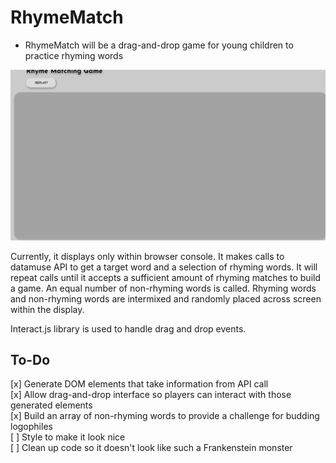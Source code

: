# RhymeMatch
* RhymeMatch will be a drag-and-drop game for young children to practice rhyming words

<img src="https://github.com/jzkarap/RhymeMatch/blob/master/RhymeGame.gif?raw=true">

Currently, it displays only within browser console. It makes calls to datamuse API to get a target word and a selection of rhyming words. It will repeat calls until it accepts a sufficient amount of rhyming matches to build a game. An equal number of non-rhyming words is called. Rhyming words and non-rhyming words are intermixed and randomly placed across screen within the display.

Interact.js library is used to handle drag and drop events.

<h2>To-Do</h2>
[x] Generate DOM elements that take information from API call <br>
[x] Allow drag-and-drop interface so players can interact with those generated elements <br>
[x] Build an array of non-rhyming words to provide a challenge for budding logophiles <br>
[ ] Style to make it look nice <br>
[ ] Clean up code so it doesn't look like such a Frankenstein monster
